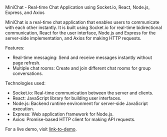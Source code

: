 MiniChat - Real-time Chat Application using Socket.io, React, Node.js, Express, and Axios

MiniChat is a real-time chat application that enables users to communicate with each other instantly. It is built using Socket.io for real-time bidirectional communication, React for the user interface, Node.js and Express for the server-side implementation, and Axios for making HTTP requests.

Features:
- Real-time messaging: Send and receive messages instantly without page refresh.
- Multiple chat rooms: Create and join different chat rooms for group conversations.

Technologies used:
- Socket.io: Real-time communication between the server and clients.
- React: JavaScript library for building user interfaces.
- Node.js: Backend runtime environment for server-side JavaScript execution.
- Express: Web application framework for Node.js.
- Axios: Promise-based HTTP client for making API requests.



For a live demo, visit [link-to-demo]((https://clever-chaja-38768f.netlify.app/)).

